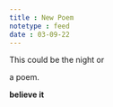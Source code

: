 ```yaml
---
title : New Poem
notetype : feed
date : 03-09-22
---
```


This could be the night or

a poem.

**believe it**